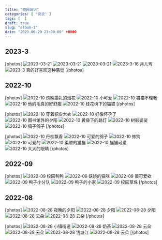 ```yaml
---
title: "校园日记"
categories: [ "说说" ]
tags: [  ]
draft: true
slug: "album-1"
date: "2023-06-29 23:00:00" +0800
---
```


## 2023-3 ##
[photos]
![2023-03-21](https://album.wangyunzi.com/1679374117347.jpg)
![2023-03-21](https://album.wangyunzi.com/1679374117348.jpg)
![2023-03-21](https://album.wangyunzi.com/1679374117349.jpg)
![2023-3-16 月儿弯](https://album.wangyunzi.com/1678975845411.jpg)
![2023-3 真的好喜欢这种感觉](https://album.wangyunzi.com/1678975726916.jpg)
[/photos]

## 2022-10 ##
[photos]
![2022-10 傍晚婚礼的烟花](https://blog.wangyunzi.com/life/2022-10/1.jpg)
![2022-10 小可爱](https://blog.wangyunzi.com/life/2022-10/2.jpg)
![2022-10 猫猫不理我](https://blog.wangyunzi.com/life/2022-10/3.jpg)
​![2022-10 他的毛真的好舒服](https://blog.wangyunzi.com/life/2022-10/4.jpg)
​![2022-10 桂花树下的猫猫](https://blog.wangyunzi.com/life/2022-10/5.jpg)
[/photos]


[photos]
![2022-10 穿着貂皮大衣](https://blog.wangyunzi.com/life/2022-10/6.jpg)
​![2022-10 好像怀孕了](https://blog.wangyunzi.com/life/2022-10/7.jpg)
​![2022-10 图书馆外的夕阳](https://blog.wangyunzi.com/life/2022-10/8.jpg)
​![2022-10 黄昏下的路灯](https://blog.wangyunzi.com/life/2022-10/9.jpg)
​![2022-10 树影婆娑](https://blog.wangyunzi.com/life/2022-10/10.jpg)
​![2022-10 鸽子鸽子](https://blog.wangyunzi.com/life/2022-10/11.jpg)
[/photos]


[photos]
![2022-10 丹桂飘香](https://blog.wangyunzi.com/life/2022-10/12.jpg)
![2022-10 可爱的鸽子](https://blog.wangyunzi.com/life/2022-10/13.jpg)
![2022-10 修狗](https://blog.wangyunzi.com/life/2022-10/14.jpg)
![2022-10 可爱的](https://blog.wangyunzi.com/life/2022-10/15.jpg)
![2022-10 柔顺的猫猫](https://blog.wangyunzi.com/life/2022-10/16.jpg)
![2022-10 猫猫可爱](https://blog.wangyunzi.com/life/2022-10/17.jpg)
![2022-10 大大的眼睛](https://blog.wangyunzi.com/life/2022-10/18.jpg)
[/photos]

## 2022-09 ##
[photos]
![2022-09 校园鸭鸭](https://blog.wangyunzi.com/life/2022-09/1.jpg)
![2022-09 妖娆的猫咪](https://blog.wangyunzi.com/life/2022-09/2.jpg)
![2022-09 很可爱欸](https://blog.wangyunzi.com/life/2022-09/3.jpg)
![2022-09 鸭子小分队](https://blog.wangyunzi.com/life/2022-09/4.jpg)
![2022-09 鸭子的小家](https://blog.wangyunzi.com/life/2022-09/5.jpg)
![2022-09 校园草垛](https://blog.wangyunzi.com/life/2022-09/6.jpg)
[/photos]

## 2022-08 ##
[photos]
![2022-08-28 夜晚的夕阳](https://bu.dusays.com/2022/08/28/630b2a36aa715.jpg)
![2022-08-28 夕阳](https://bu.dusays.com/2022/08/28/630b2a329c96b.jpg)
![2022-08-28 夕阳](https://bu.dusays.com/2022/08/28/630b2a3139490.jpg)
![2022-08-28 云朵](https://bu.dusays.com/2022/08/28/630b2a2f83474.jpg)
![2022-08-28 云朵](https://bu.dusays.com/2022/08/28/630b2a2def18e.jpg)
[/photos]


[photos]
![2022-08-28 小镇街道](https://bu.dusays.com/2022/08/28/630b2a2bde1e1.jpg)
![2022-08-28 奶茶](https://bu.dusays.com/2022/08/28/630b2a29d050e.jpg)
![2022-08-28 云朵](https://bu.dusays.com/2022/08/28/630b2a26d8bcd.jpg)
![2022-08-28 云朵](https://bu.dusays.com/2022/08/28/630b2a2474b0e.jpg)
​![2022-08-28 钱塘江](https://bu.dusays.com/2022/08/28/630b2a233e8d5.jpg)
![2022-08-28 云朵](https://bu.dusays.com/2022/08/28/630b2a2182e57.jpg)
[/photos]
